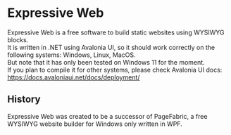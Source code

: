 # Expressive Web
Expressive Web is a free software to build static websites using WYSIWYG blocks.  
It is written in .NET using Avalonia UI, so it should work correctly on the following systems: Windows, Linux, MacOS.  
But note that it has only been tested on Windows 11 for the moment.  
If you plan to compile it for other systems, please check Avalonia UI docs: https://docs.avaloniaui.net/docs/deployment/

## History
Expressive Web was created to be a successor of PageFabric, a free WYSIWYG website builder for Windows only written in WPF.

